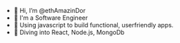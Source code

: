 - 👋 Hi, I’m @ethAmazinDor
- 👀 I'm a Software Engineer 
- 🌱 Using javascript to build functional, userfriendly apps. 
- 💞️ Diving into React, Node.js, MongoDb


<!---
ethAmazinDor/ethAmazinDor is a ✨ special ✨ repository because its `README.md` (this file) appears on your GitHub profile.
You can click the Preview link to take a look at your changes.
--->
